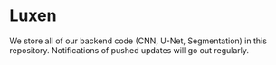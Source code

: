 # Luxen
We store all of our backend code (CNN, U-Net, Segmentation) in this repository. Notifications of pushed updates will go out regularly.

